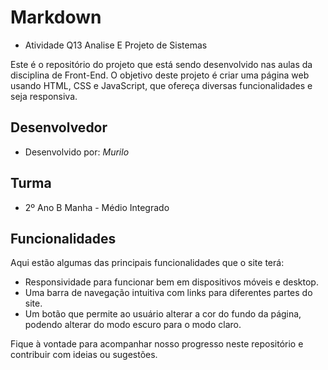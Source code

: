 # Markdown

* Atividade Q13 Analise E Projeto de Sistemas

Este é o repositório do projeto que está sendo desenvolvido nas aulas da disciplina de Front-End. O objetivo deste projeto é criar uma página web usando HTML, CSS e JavaScript, que ofereça diversas funcionalidades e seja responsiva.

## Desenvolvedor

* Desenvolvido por: *Murilo*

## Turma

* 2º Ano B Manha - Médio Integrado

## Funcionalidades

Aqui estão algumas das principais funcionalidades que o site terá:

- Responsividade para funcionar bem em dispositivos móveis e desktop.
- Uma barra de navegação intuitiva com links para diferentes partes do site.
- Um botão que permite ao usuário alterar a cor do fundo da página, podendo alterar do modo escuro para o modo claro.

Fique à vontade para acompanhar nosso progresso neste repositório e contribuir com ideias ou sugestões.
